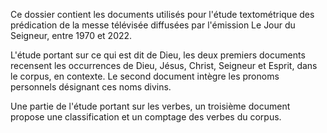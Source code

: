 Ce dossier contient les documents utilisés pour l'étude textométrique des prédication de la messe télévisée diffusées par l'émission Le Jour du Seigneur, entre 1970 et 2022.

L'étude portant sur ce qui est dit de Dieu, les deux premiers documents recensent les occurrences de Dieu, Jésus, Christ, Seigneur et Esprit, dans le corpus, en contexte. Le second document intègre les pronoms personnels désignant ces noms divins.

Une partie de l'étude portant sur les verbes, un troisième document propose une classification et un comptage des verbes du corpus.
